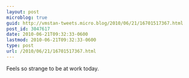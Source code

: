 ```yaml
---
layout: post
microblog: true
guid: http://vmstan-tweets.micro.blog/2010/06/21/16701517367.html
post_id: 3047617
date: 2010-06-21T09:32:33-0600
lastmod: 2010-06-21T09:32:33-0600
type: post
url: /2010/06/21/16701517367.html
---
```

Feels so strange to be at work today.
